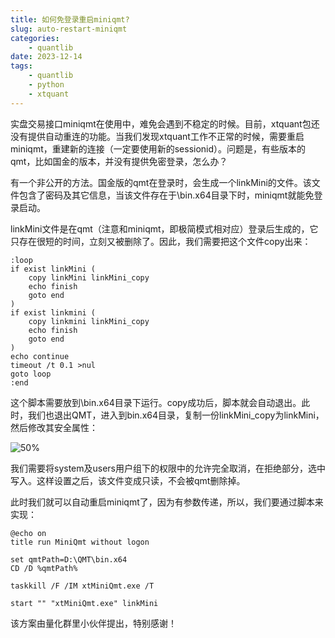 ```yaml
---
title: 如何免登录重启miniqmt?
slug: auto-restart-miniqmt
categories:
    - quantlib
date: 2023-12-14
tags:
    - quantlib
    - python
    - xtquant
---
```


实盘交易接口miniqmt在使用中，难免会遇到不稳定的时候。目前，xtquant包还没有提供自动重连的功能。当我们发现xtquant工作不正常的时候，需要重启miniqmt，重建新的连接（一定要使用新的sessionid）。问题是，有些版本的qmt，比如国金的版本，并没有提供免密登录，怎么办？

<!--more-->

有一个非公开的方法。国金版的qmt在登录时，会生成一个linkMini的文件。该文件包含了密码及其它信息，当该文件存在于\bin.x64目录下时，miniqmt就能免登录启动。

linkMini文件是在qmt（注意和miniqmt，即极简模式相对应）登录后生成的，它只存在很短的时间，立刻又被删除了。因此，我们需要把这个文件copy出来：

```batch
:loop
if exist linkMini (
    copy linkMini linkMini_copy 
    echo finish
    goto end
)
if exist linkmini (
    copy linkmini linkMini_copy 
    echo finish
    goto end
)
echo continue
timeout /t 0.1 >nul
goto loop
:end
```

这个脚本需要放到\bin.x64目录下运行。copy成功后，脚本就会自动退出。此时，我们也退出QMT，进入到bin.x64目录，复制一份linkMini_copy为linkMini，然后修改其安全属性：

![50%](https://images.jieyu.ai/images/2023/12/linkmini.png)

我们需要将system及users用户组下的权限中的允许完全取消，在拒绝部分，选中写入。这样设置之后，该文件变成只读，不会被qmt删除掉。

此时我们就可以自动重启miniqmt了，因为有参数传递，所以，我们要通过脚本来实现：

``` batch
@echo on
title run MiniQmt without logon

set qmtPath=D:\QMT\bin.x64
CD /D %qmtPath%

taskkill /F /IM xtMiniQmt.exe /T

start "" "xtMiniQmt.exe" linkMini
```

该方案由量化群里小伙伴提出，特别感谢！
